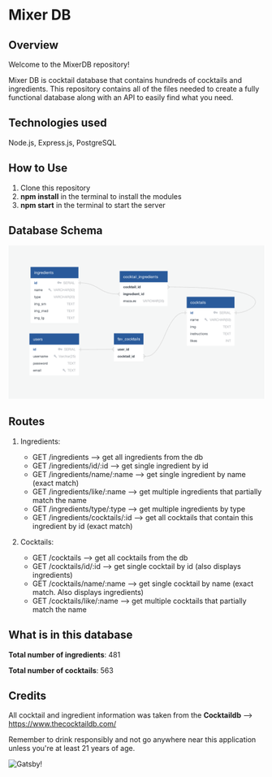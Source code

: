 # Mixer DB

## Overview

Welcome to the MixerDB repository! 

Mixer DB is cocktail database that contains hundreds of cocktails and ingredients. This repository contains all of the files needed to create a fully functional database along with an API to easily find what you need.

## Technologies used

Node.js, Express.js, PostgreSQL

## How to Use
1. Clone this repository
2. **npm install** in the terminal to install the modules
3. **npm start** in the terminal to start the server

## Database Schema


![Schema!](db-schema.png)

## Routes

1. Ingredients:
   - GET /ingredients --> get all ingredients from the db
   - GET /ingredients/id/:id --> get single ingredient by id
   - GET /ingredients/name/:name --> get single ingredient by name (exact match)
   - GET /ingredients/like/:name --> get multiple ingredients that partially match the name
   - GET /ingredients/type/:type --> get multiple ingredients by type
   - GET /ingredients/cocktails/:id --> get all cocktails that contain this ingredient by id (exact match)

2. Cocktails:
    - GET /cocktails --> get all cocktails from the db
    - GET /cocktails/id/:id --> get single cocktail by id (also displays ingredients)
    - GET /cocktails/name/:name --> get single cocktail by name (exact match. Also displays ingredients)
    - GET /cocktails/like/:name --> get multiple cocktails that partially match the name

## What is in this database 

**Total number of ingredients**: 481

**Total number of cocktails**: 563

## Credits

All cocktail and ingredient information was taken from the **Cocktaildb** --> https://www.thecocktaildb.com/

Remember to drink responsibly and not go anywhere near this application unless you're at least 21 years of age.

![Gatsby!](https://media1.giphy.com/media/u4CY9BW4umAfu/200.gif)
